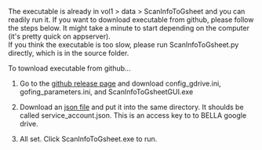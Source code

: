 The executable is already in vol1 > data > ScanInfoToGsheet and you can readily run it. If you want to download executable from github, please follow the steps below.
It might take a minute to start depending on the computer (it's pretty quick on appserver).  
If you think the executable is too slow, please run ScanInfoToGsheet.py directly, which is in the source folder.  

To townload executable from github...

1. Go to the [github release page](https://github.com/GEECS-BELLA/GEECS-Plugins/releases) and download config_gdrive.ini, gofing_parameters.ini, and ScanInfoToGsheetGUI.exe


2. Download an [json file](https://drive.google.com/file/d/1q3kZ9eK_sg6X9vrSyA4xOed_7NVv9z0U/view?usp=sharing) and put it into the same directory. It shoulds be called service_account.json. This is an access key to to BELLA google drive.


3. All set. Click ScanInfoToGsheet.exe to run. 